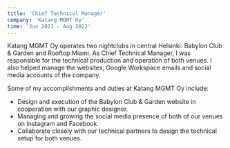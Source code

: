 ```yaml
---
title: 'Chief Technical Manager'
company: 'Katang MGMT Oy'
time: 'Jun 2021 - Aug 2022'
---
```


Katang MGMT Oy operates two nightclubs in central Helsinki: Babylon Club & Garden and Rooftop Miami. As Chief Technical Manager, I was responsible for the technical production and operation of both venues. I also helped manage the websites, Google Workspace emails and social media accounts of the company.

Some of my accomplishments and duties at Katang MGMT Oy include:

- Design and execution of the Babylon Club & Garden website in cooperation with our graphic designer.
- Managing and growing the social media presence of both of our venues on Instagram and Facebook
- Collaborate closely with our technical partners to design the technical setup for both venues.
